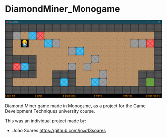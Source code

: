 # DiamondMiner_Monogame

<img src = "https://github.com/joao13soares/DiamondMiner_Monogame/blob/main/DiamondMiner.png" width = "1000">

Diamond Miner game made in Monogame, as a project for the Game Development Techniques university course.

This was an individual project made by:
- João Soares https://github.com/joao13soares
